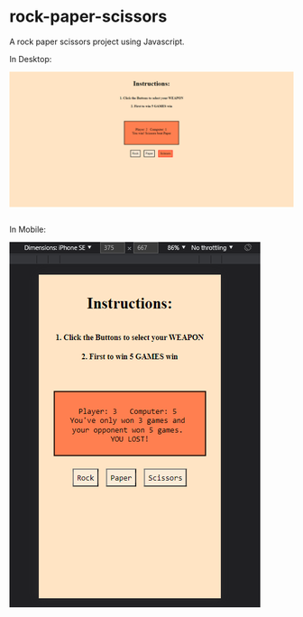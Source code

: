 # rock-paper-scissors
A rock paper scissors project using Javascript. 
&nbsp;
&nbsp;

In Desktop:

<img src="img\rpsDesktop.png"
     alt="Image of rps in Desktop"
     style="float: left; margin-right: 10px;" />
&nbsp;
&nbsp;

In Mobile:

<img src="img/rpsMobile.png"
     alt="Image of rps in Mobile"
     style="float: left; margin-right: 10px;" />